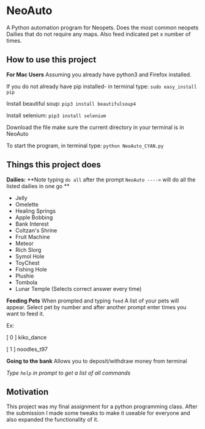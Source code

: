 # NeoAuto

A Python automation program for Neopets. Does the most common neopets Dailies that do not require any maps. Also feed indicated pet x number of times. 

## How to use this project
**For Mac Users**
Assuming you already have python3 and Firefox installed.

If you do not already have pip installed- in terminal type: `sudo easy_install pip`

Install beautiful soup: `pip3 install beautifulsoup4`

Install selenium: `pip3 install selenium`

Download the file make sure the current directory in your terminal is in NeoAuto

To start the program, in terminal type: `python NeoAuto_CYAN.py`


## Things this project does 

**Dailies:**
**Note typing `do all` after the prompt `NeoAuto ---->` will do all the listed dailies in one go **
- Jelly 
- Omelette
- Healing Springs
- Apple Bobbing
- Bank Interest
- Coltzan's Shrine
- Fruit Machine
- Meteor
- Rich Slorg
- Symol Hole
- ToyChest
- Fishing Hole
- Plushie
- Tombola
- Lunar Temple (Selects correct answer every time)

**Feeding Pets**
When prompted and typing `feed` 
A list of your pets will appear. Select pet by number and after another prompt enter times you want to feed it. 

Ex:

[ 0 ]   kiko_dance

[ 1 ]   noodles_t97

**Going to the bank**
Allows you to deposit/withdraw money from terminal

*Type `help` in prompt to get a list of all commands*

## Motivation 
This project was my final assignment for a python programming class. After the submission I made some tweaks to make it useable for everyone and also expanded the functionality of it. 
